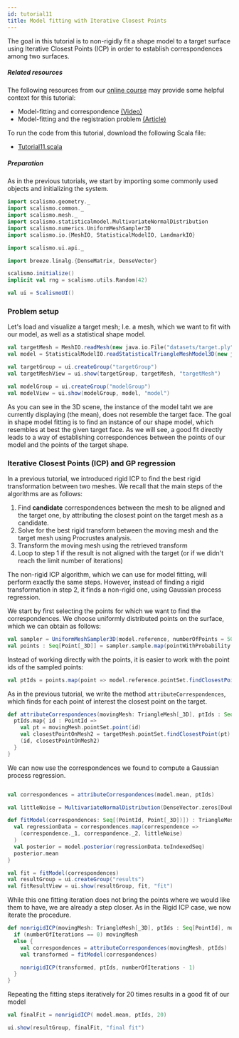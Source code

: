 ```yaml
---
id: tutorial11
title: Model fitting with Iterative Closest Points
---
```


The goal in this tutorial is to non-rigidly fit a shape model to a target surface using Iterative Closest Points (ICP)
in order to establish correspondences among two surfaces.

##### Related resources

The following resources from our [online course](https://www.futurelearn.com/courses/statistical-shape-modelling) may provide
some helpful context for this tutorial:

- Model-fitting and correspondence [(Video)](https://www.futurelearn.com/courses/statistical-shape-modelling/3/steps/250371)
- Model-fitting and the registration problem [(Article)](https://www.futurelearn.com/courses/statistical-shape-modelling/3/steps/250372)

To run the code from this tutorial, download the following Scala file:
- [Tutorial11.scala](./Tutorial11.scala)



##### Preparation

As in the previous tutorials, we start by importing some commonly used objects and initializing the system.

```scala
import scalismo.geometry._
import scalismo.common._
import scalismo.mesh._
import scalismo.statisticalmodel.MultivariateNormalDistribution
import scalismo.numerics.UniformMeshSampler3D
import scalismo.io.{MeshIO, StatisticalModelIO, LandmarkIO}

import scalismo.ui.api._

import breeze.linalg.{DenseMatrix, DenseVector}
```


```scala
scalismo.initialize()
implicit val rng = scalismo.utils.Random(42)

val ui = ScalismoUI()
```


### Problem setup

Let's load and visualize a target mesh; I.e. a mesh, which we want to fit with our model, as well as
a statistical shape model.

```scala
val targetMesh = MeshIO.readMesh(new java.io.File("datasets/target.ply")).get
val model = StatisticalModelIO.readStatisticalTriangleMeshModel3D(new java.io.File("datasets/bfm.h5")).get

val targetGroup = ui.createGroup("targetGroup")
val targetMeshView = ui.show(targetGroup, targetMesh, "targetMesh")

val modelGroup = ui.createGroup("modelGroup")
val modelView = ui.show(modelGroup, model, "model")
```

As you can see in the 3D scene, the instance of the model taht we are currently displaying (the mean),
does not resemble the target face. The goal in shape model fitting is to find an
instance of our shape model, which resembles at best the given target face.
As we will see, a good fit directly leads to a way of establishing correspondences between the points of our model and the points
of the target shape.

### Iterative Closest Points (ICP) and GP regression

In a previous tutorial, we introduced rigid ICP to find the best rigid transformation between two meshes.
We recall that the main steps of the algorithms are as follows:

1. Find **candidate** correspondences between the mesh to be aligned and the target one,
   by attributing the closest point on the target mesh as a candidate.
2. Solve for the best rigid transform between the moving mesh and the target mesh using Procrustes analysis.
3. Transform the moving mesh using the retrieved transform
4. Loop to step 1 if the result is not aligned with the target (or if we didn't reach the limit number of iterations)

The non-rigid ICP algorithm, which we can use for model fitting, will perform exactly the same steps.
However, instead of finding a rigid transformation in step 2, it finds a non-rigid one, using
Gaussian process regression.


We start by first selecting the points for which we want to find the correspondences. We choose uniformly distributed
 points on the surface, which we can obtain as follows:

```scala
val sampler = UniformMeshSampler3D(model.reference, numberOfPoints = 5000)
val points : Seq[Point[_3D]] = sampler.sample.map(pointWithProbability => pointWithProbability._1) // we only want the points
```

Instead of working directly with the points, it is easier to work with the point ids of the sampled points:
```scala
val ptIds = points.map(point => model.reference.pointSet.findClosestPoint(point).id)
```

As in the previous tutorial, we write the method ```attributeCorrespondences```, which finds for each
point of interest the closest point on the target.

```scala
def attributeCorrespondences(movingMesh: TriangleMesh[_3D], ptIds : Seq[PointId]) : Seq[(PointId, Point[_3D])] = {
  ptIds.map{ id : PointId =>
    val pt = movingMesh.pointSet.point(id)
    val closestPointOnMesh2 = targetMesh.pointSet.findClosestPoint(pt).point
    (id, closestPointOnMesh2)
  }
}
```

We can now use the correspondences we found to compute a Gaussian process regression.

```scala

val correspondences = attributeCorrespondences(model.mean, ptIds)

val littleNoise = MultivariateNormalDistribution(DenseVector.zeros[Double](3), DenseMatrix.eye[Double](3))

def fitModel(correspondences: Seq[(PointId, Point[_3D])]) : TriangleMesh[_3D] = {
  val regressionData = correspondences.map(correspondence =>
    (correspondence._1, correspondence._2, littleNoise)
  )
  val posterior = model.posterior(regressionData.toIndexedSeq)
  posterior.mean
}

val fit = fitModel(correspondences)
val resultGroup = ui.createGroup("results")
val fitResultView = ui.show(resultGroup, fit, "fit")
```

While this one fitting iteration does not bring the points where we would like them to have, we are already
a step closer. As in the Rigid ICP case, we now iterate the procedure.

```scala
def nonrigidICP(movingMesh: TriangleMesh[_3D], ptIds : Seq[PointId], numberOfIterations : Int) : TriangleMesh[_3D] = {
  if (numberOfIterations == 0) movingMesh
  else {
    val correspondences = attributeCorrespondences(movingMesh, ptIds)
    val transformed = fitModel(correspondences)

    nonrigidICP(transformed, ptIds, numberOfIterations - 1)
  }
}
```

Repeating the fitting steps iteratively for 20 times results in a good fit of our model
```scala
val finalFit = nonrigidICP( model.mean, ptIds, 20)

ui.show(resultGroup, finalFit, "final fit")
```

